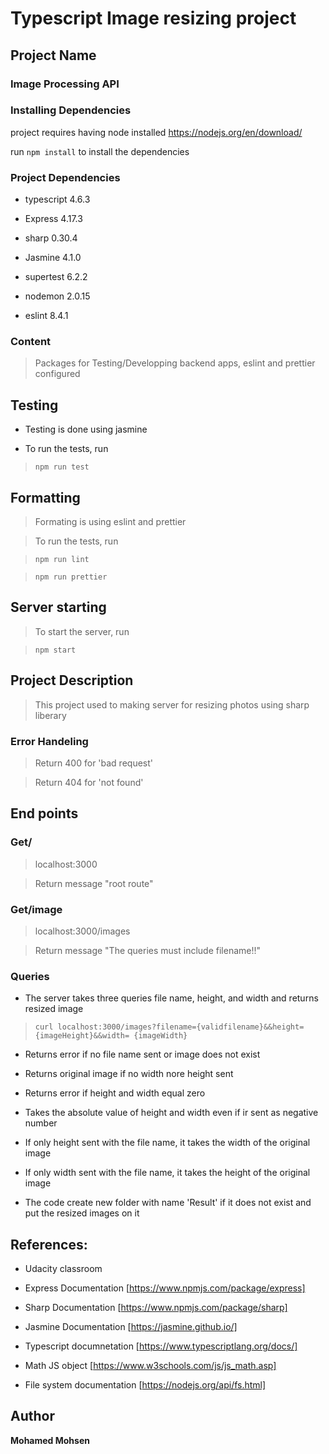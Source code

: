 #  Typescript Image resizing project

## Project Name 

### Image Processing API

### Installing Dependencies

project requires having node installed https://nodejs.org/en/download/

run ```npm install``` to install the dependencies

### Project Dependencies

* typescript 4.6.3

* Express 4.17.3

* sharp 0.30.4

* Jasmine 4.1.0

* supertest 6.2.2

* nodemon 2.0.15

* eslint 8.4.1

### Content

> Packages for Testing/Developping backend apps, eslint and prettier configured

## Testing

* Testing is done using jasmine

* To run the tests, run

> `npm run test`


## Formatting

> Formating is using eslint and prettier

> To run the tests, run

> `npm run lint`

> `npm run prettier` 

## Server starting

> To start the server, run

> `npm start`

## Project Description

> This project used to making server for resizing photos using sharp liberary



### Error Handeling

> Return 400 for 'bad request'

> Return 404 for 'not found'



## End points



### Get/

> localhost:3000

> Return message "root route"



### Get/image

> localhost:3000/images

> Return message "The queries must include filename!!"

### Queries

* The server takes three queries  file name, height, and width and returns resized image

> `curl localhost:3000/images?filename={validfilename}&&height={imageHeight}&&width=
{imageWidth}`

 * Returns error if no file name sent or image does not exist

 * Returns original image if no width nore height sent

 * Returns error if height and width equal zero

* Takes the absolute value of height and width even if ir sent as negative number

* If only height sent with the file name, it takes the width of the original image 

* If only width sent with the file name, it takes the height of the original image

* The code create new folder with name 'Result' if it does not exist and put the resized images on it

## References:

* Udacity classroom

* Express Documentation [https://www.npmjs.com/package/express]

* Sharp Documentation [https://www.npmjs.com/package/sharp]

* Jasmine Documentation [https://jasmine.github.io/]

* Typescript documnetation [https://www.typescriptlang.org/docs/]

* Math JS object [https://www.w3schools.com/js/js_math.asp]

* File system documentation [https://nodejs.org/api/fs.html]




## Author

**Mohamed Mohsen**





